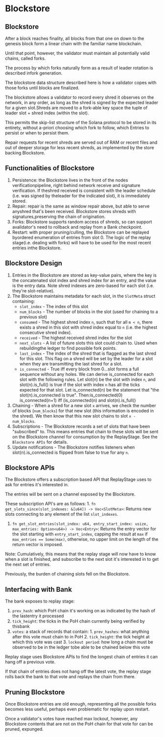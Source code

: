 # Blockstore

## Blockstore <a href="#blockstore" id="blockstore"></a>

After a block reaches finality, all blocks from that one on down to the genesis block form a linear chain with the familiar name blockchain.&#x20;

Until that point, however, the validator must maintain all potentially valid chains, called forks.&#x20;

The process by which forks naturally form as a result of leader rotation is described infork generation.&#x20;

The blockstore data structure described here is how a validator copes with those forks until blocks are finalized.

The blockstore allows a validator to record every shred it observes on the network, in any order, as long as the shred is signed by the expected leader for a given slot.Shreds are moved to a fork-able key space the tuple of leader slot + shred index (within the slot).&#x20;

This permits the skip-list structure of the Solana protocol to be stored in its entirety, without a-priori choosing which fork to follow, which Entries to persist or when to persist them.

Repair requests for recent shreds are served out of RAM or recent files and out of deeper storage for less recent shreds, as implemented by the store backing Blockstore.

## Functionalities of Blockstore

1. Persistence: the Blockstore lives in the front of the nodes verificationpipeline, right behind network receive and signature verification. If theshred received is consistent with the leader schedule (i.e. was signed by theleader for the indicated slot), it is immediately stored.
2. Repair: repair is the same as window repair above, but able to serve anyshred that's been received. Blockstore stores shreds with signatures,preserving the chain of origination.
3. Forks: Blockstore supports random access of shreds, so can support avalidator's need to rollback and replay from a Bank checkpoint.
4. Restart: with proper pruning/culling, the Blockstore can be replayed byordered enumeration of entries from slot 0. The logic of the replay stage(i.e. dealing with forks) will have to be used for the most recent entries inthe Blockstore.

## Blockstore Design​ <a href="#blockstore-design" id="blockstore-design"></a>

1. Entries in the Blockstore are stored as key-value pairs, where the key is the concatenated slot index and shred index for an entry, and the value is the entry data. Note shred indexes are zero-based for each slot (i.e. they're slot-relative).
2. The Blockstore maintains metadata for each slot, in the `SlotMeta` struct containing:
   * `slot_index` - The index of this slot
   * `num_blocks` - The number of blocks in the slot (used for chaining to a previous slot)
   * `consumed` - The highest shred index `n`, such that for all `m < n`, there exists a shred in this slot with shred index equal to `n` (i.e. the highest consecutive shred index).
   * `received` - The highest received shred index for the slot
   * `next_slots` - A list of future slots this slot could chain to. Used when rebuildingthe ledger to find possible fork points.
   * `last_index` - The index of the shred that is flagged as the last shred for this slot. This flag on a shred will be set by the leader for a slot when they are transmitting the last shred for a slot.
   * `is_connected` - True iff every block from 0...slot forms a full sequence without any holes. We can derive is\_connected for each slot with the following rules. Let slot(n) be the slot with index `n`, and slot(n).is\_full() is true if the slot with index `n` has all the ticks expected for that slot. Let is\_connected(n) be the statement that "the slot(n).is\_connected is true". Then:is\_connected(0) is\_connected(n+1) iff (is\_connected(n) and slot(n).is\_full()
3. Chaining - When a shred for a new slot `x` arrives, we check the number of blocks (`num_blocks`) for that new slot (this information is encoded in the shred). We then know that this new slot chains to slot `x - num_blocks`.
4. Subscriptions - The Blockstore records a set of slots that have been "subscribed" to. This means entries that chain to these slots will be sent on the Blockstore channel for consumption by the ReplayStage. See the `Blockstore APIs` for details.
5. Update notifications - The Blockstore notifies listeners when slot(n).is\_connected is flipped from false to true for any `n`.

## Blockstore APIs <a href="#blockstore-apis" id="blockstore-apis"></a>

The Blockstore offers a subscription based API that ReplayStage uses to ask for entries it's interested in.&#x20;

The entries will be sent on a channel exposed by the Blockstore.&#x20;

These subscription API's are as follows: 1. `fn get_slots_since(slot_indexes: &[u64]) -> Vec<SlotMeta>`: Returns new slots connecting to any element of the list `slot_indexes`.

1. `fn get_slot_entries(slot_index: u64, entry_start_index: usize, max_entries: Option<u64>) -> Vec<Entry>`: Returns the entry vector for the slot starting with `entry_start_index`, capping the result at `max` if `max_entries == Some(max)`, otherwise, no upper limit on the length of the return vector is imposed.

Note: Cumulatively, this means that the replay stage will now have to know when a slot is finished, and subscribe to the next slot it's interested in to get the next set of entries.&#x20;

Previously, the burden of chaining slots fell on the Blockstore.

## Interfacing with Bank <a href="#interfacing-with-bank" id="interfacing-with-bank"></a>

The bank exposes to replay stage:

1. `prev_hash`: which PoH chain it's working on as indicated by the hash of the lastentry it processed
2. `tick_height`: the ticks in the PoH chain currently being verified by thisbank
3. `votes`: a stack of records that contain: 1. `prev_hashes`: what anything after this vote must chain to in PoH 2. `tick_height`: the tick height at which this vote was cast 3. `lockout period`: how long a chain must be observed to be in the ledger tobe able to be chained below this vote

Replay stage uses Blockstore APIs to find the longest chain of entries it can hang off a previous vote.&#x20;

If that chain of entries does not hang off the latest vote, the replay stage rolls back the bank to that vote and replays the chain from there.

## Pruning Blockstore <a href="#pruning-blockstore" id="pruning-blockstore"></a>

Once Blockstore entries are old enough, representing all the possible forks becomes less useful, perhaps even problematic for replay upon restart.&#x20;

Once a validator's votes have reached max lockout, however, any Blockstore contents that are not on the PoH chain for that vote for can be pruned, expunged.
